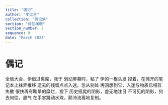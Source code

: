 ```yaml
---
title: "偶记"
author: "李尤台"
collection: "偶记集"
section: "异性阑珊"
section_number: 2
sequence: 9
date: "March 2024"
---
```


# 偶记

全局大会，伊借过离席，我于
划动屏幕时，粘了 伊的一根头发
捏着，在摊开的笔记本上抹弄推移
遗去的残留点点入迷。忽从别处
再回想到它，入迷与物质已相互失散
很快再有眩晕的糜烂，投下
历史摇晃的阴影，虚无地注目
不可见的阴影，何去何往，晨气
在手掌跳动水珠，颠沛流离地复制。
